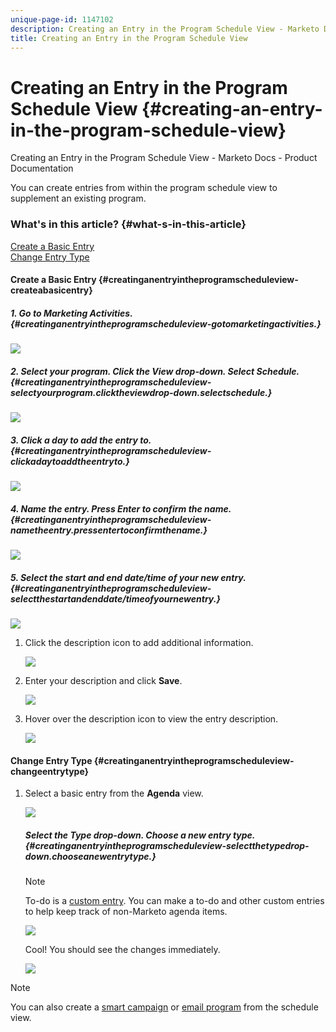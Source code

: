 ```yaml
---
unique-page-id: 1147102
description: Creating an Entry in the Program Schedule View - Marketo Docs - Product Documentation
title: Creating an Entry in the Program Schedule View
---
```


# Creating an Entry in the Program Schedule View {#creating-an-entry-in-the-program-schedule-view}

Creating an Entry in the Program Schedule View - Marketo Docs - Product Documentation

You can create entries from within the program schedule view to supplement an existing program.

### What's in this article? {#what-s-in-this-article}

[Create a Basic Entry](#creatinganentryintheprogramscheduleview-createabasicentry)  
[Change Entry Type](#creatinganentryintheprogramscheduleview-changeentrytype)

#### Create a Basic Entry {#creatinganentryintheprogramscheduleview-createabasicentry}

##### 1. Go to Marketing Activities.  {#creatinganentryintheprogramscheduleview-gotomarketingactivities.}

![](assets/login-marketing-activities-1.png)

##### 2. Select your program. Click the View drop-down. Select Schedule.  {#creatinganentryintheprogramscheduleview-selectyourprogram.clicktheviewdrop-down.selectschedule.}

![](assets/image2014-9-16-9-3a22-3a7.png)

##### 3. Click a day to add the entry to. {#creatinganentryintheprogramscheduleview-clickadaytoaddtheentryto.}

![](assets/image2014-9-16-9-3a22-3a33.png)

##### 4. Name the entry. Press Enter to confirm the name. {#creatinganentryintheprogramscheduleview-nametheentry.pressentertoconfirmthename.}

![](assets/image2014-9-16-9-3a22-3a59.png)

##### 5. Select the start and end date/time of your new entry.  {#creatinganentryintheprogramscheduleview-selectthestartandenddate/timeofyournewentry.}

![](assets/image2014-9-16-9-3a23-3a39.png)

1. Click the description icon to add additional information.

   ![](assets/image2014-9-16-9-3a25-3a23.png)

1. Enter your description and click **Save**.

   ![](assets/image2014-9-16-9-3a25-3a39.png)

1. Hover over the description icon to view the entry description.

   ![](assets/image2014-9-16-9-3a25-3a51.png)

#### Change Entry Type {#creatinganentryintheprogramscheduleview-changeentrytype}

1. Select a basic entry from the **Agenda** view.

   ![](assets/image2014-9-16-9-3a26-3a5.png)

   ##### Select the Type drop-down. Choose a new entry type.  {#creatinganentryintheprogramscheduleview-selectthetypedrop-down.chooseanewentrytype.}

   >[!NOTE]
   >
   >To-do is a [custom entry](create-custom-entry-types.md). You can make a to-do and other custom entries to help keep track of non-Marketo agenda items.

   ![](assets/image2014-9-16-9-3a26-3a36.png)

   Cool! You should see the changes immediately.

   ![](assets/image2014-9-16-9-3a27-3a21.png)

>[!NOTE]
>
>You can also create a [smart campaign](creating-a-batch-smart-campaign-in-the-program-schedule-view.md) or [email program](creating-a-new-email-program-in-the-schedule-view.md) from the schedule view.

